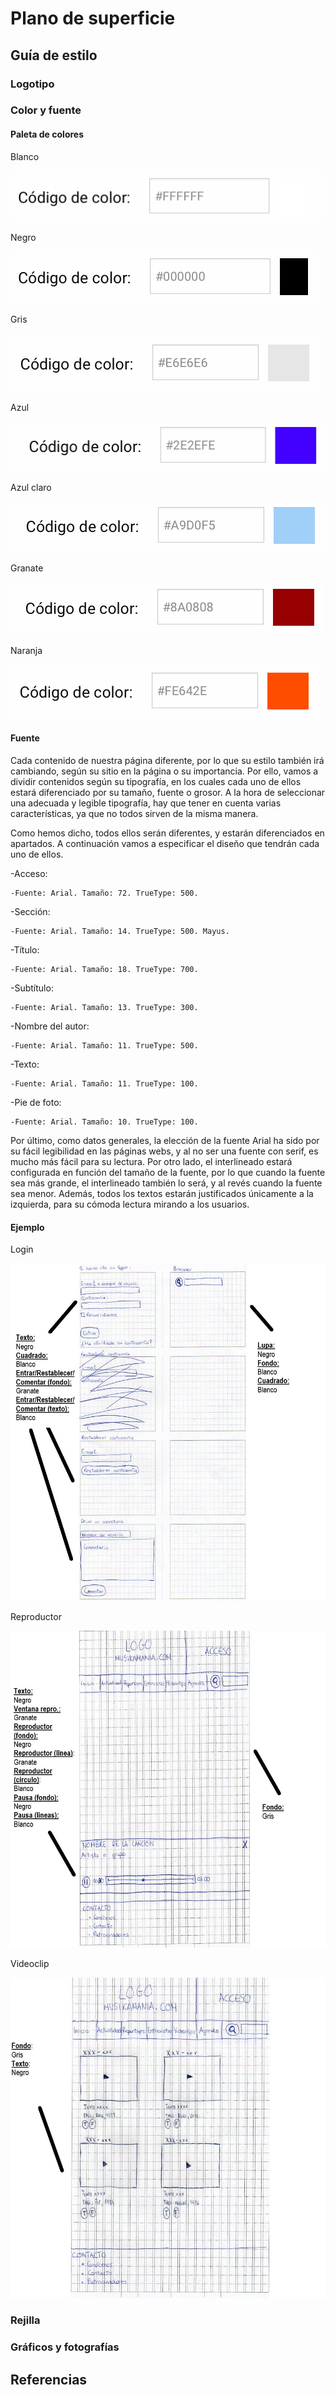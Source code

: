 # Plano de superficie 

## Guía de estilo

### Logotipo

### Color y fuente
#### Paleta de colores

Blanco 

![blanco](https://github.com/DeustoPWEB2018/proyectoweb-ocio/blob/anejuaristi-superficie/5-superficie/imagenes/blanco.png)

Negro 

![negro](https://github.com/DeustoPWEB2018/proyectoweb-ocio/blob/anejuaristi-superficie/5-superficie/imagenes/negro.png)

Gris 

![gris](https://github.com/DeustoPWEB2018/proyectoweb-ocio/blob/anejuaristi-superficie/5-superficie/imagenes/gris.png)

Azul 

![azul ](https://github.com/DeustoPWEB2018/proyectoweb-ocio/blob/anejuaristi-superficie/5-superficie/imagenes/azul%20.png)

Azul claro 

![azul claro](https://github.com/DeustoPWEB2018/proyectoweb-ocio/blob/anejuaristi-superficie/5-superficie/imagenes/azul%20claro.png)

Granate 

![granate](https://github.com/DeustoPWEB2018/proyectoweb-ocio/blob/anejuaristi-superficie/5-superficie/imagenes/granate.png)

Naranja 

![naranja](https://github.com/DeustoPWEB2018/proyectoweb-ocio/blob/anejuaristi-superficie/5-superficie/imagenes/naranja.png)

#### Fuente


Cada contenido de nuestra página diferente, por lo que su estilo también irá cambiando, según su sitio en la página o su importancia. Por ello, vamos a dividir contenidos según su tipografía, en los cuales cada uno de ellos estará diferenciado por su tamaño, fuente o grosor. A la hora de seleccionar una adecuada y legible tipografía, hay que tener en cuenta varias características, ya que no todos sirven de la misma manera. 

Como hemos dicho, todos ellos serán diferentes, y estarán diferenciados en apartados. A continuación vamos a especificar el diseño que tendrán cada uno de ellos. 

-Acceso: 
	
	-Fuente: Arial. Tamaño: 72. TrueType: 500.

-Sección:
	
	-Fuente: Arial. Tamaño: 14. TrueType: 500. Mayus.

-Título:
	
	-Fuente: Arial. Tamaño: 18. TrueType: 700.

-Subtítulo:
	
	-Fuente: Arial. Tamaño: 13. TrueType: 300.

-Nombre del autor:
	
	-Fuente: Arial. Tamaño: 11. TrueType: 500.

-Texto:
	
	-Fuente: Arial. Tamaño: 11. TrueType: 100.

-Pie de foto:
	
	-Fuente: Arial. Tamaño: 10. TrueType: 100.
	
Por último, como datos generales, la elección de la fuente Arial ha sido por su fácil legibilidad en las páginas webs, y al no ser una fuente con serif, es mucho más fácil para su lectura. Por otro lado, el interlineado estará configurada en función del tamaño de la fuente, por lo que cuando la fuente sea más grande, el interlineado también lo será, y al revés cuando la fuente sea menor. Además, todos los textos estarán justificados únicamente a la izquierda, para su cómoda lectura mirando a los usuarios.

#### Ejemplo

Login

![Login](/5-superficie/imagenes/login1.jpg)

Reproductor

![Reproductor](/5-superficie/imagenes/reproductor1.jpg)

Videoclip

![Videoclip](/5-superficie/imagenes/videoclip1.jpg)

### Rejilla

### Gráficos y fotografías

## Referencias
